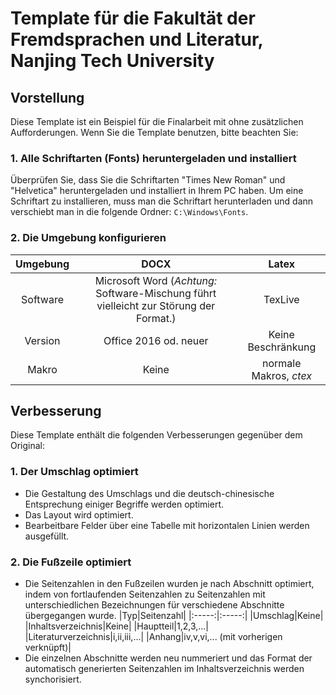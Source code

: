 # Template für die Fakultät der Fremdsprachen und Literatur, Nanjing Tech University
## Vorstellung
Diese Template ist ein Beispiel für die Finalarbeit mit ohne zusätzlichen Aufforderungen. Wenn Sie die Template benutzen, bitte beachten Sie:
### 1. Alle Schriftarten (Fonts) heruntergeladen und installiert
Überprüfen Sie, dass Sie die Schriftarten "Times New Roman" und "Helvetica" heruntergeladen und installiert in Ihrem PC haben. Um eine Schriftart zu installieren, muss man die Schriftart herunterladen und dann verschiebt man in die folgende Ordner: `C:\Windows\Fonts`.
### 2. Die Umgebung konfigurieren
|Umgebung|DOCX|Latex|
|:-----:|:------:|:--------:|
|Software|Microsoft Word (*Achtung:* Software-Mischung führt vielleicht zur Störung der Format.)|TexLive|
|Version|Office 2016 od. neuer|Keine Beschränkung|
|Makro|Keine|normale Makros, *ctex*|
## Verbesserung
Diese Template enthält die folgenden Verbesserungen gegenüber dem Original:
### 1. Der Umschlag optimiert
* Die Gestaltung des Umschlags und die deutsch-chinesische Entsprechung einiger Begriffe werden optimiert.
* Das Layout wird optimiert.
* Bearbeitbare Felder über eine Tabelle mit horizontalen Linien werden ausgefüllt.
### 2. Die Fußzeile optimiert
* Die Seitenzahlen in den Fußzeilen wurden je nach Abschnitt optimiert, indem von fortlaufenden Seitenzahlen zu Seitenzahlen mit unterschiedlichen Bezeichnungen für verschiedene Abschnitte übergegangen wurde.
|Typ|Seitenzahl|
|:-----:|:-----:|
|Umschlag|Keine|
|Inhaltsverzeichnis|Keine|
|Hauptteil|1,2,3,...|
|Literaturverzeichnis|i,ii,iii,...|
|Anhang|iv,v,vi,... (mit vorherigen verknüpft)|
* Die einzelnen Abschnitte werden neu nummeriert und das Format der automatisch generierten Seitenzahlen im Inhaltsverzeichnis werden synchorisiert.
